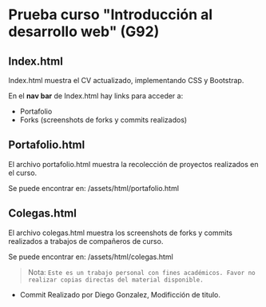 # Prueba curso "Introducción al desarrollo web" (G92)

## Index.html
Index.html muestra el CV actualizado, implementando CSS y Bootstrap.

En el **nav bar** de Index.html hay links para acceder a:
 - Portafolio
 - Forks (screenshots de forks y commits realizados)

## Portafolio.html
El archivo portafolio.html muestra la recolección de proyectos realizados en el curso.

Se puede encontrar en: /assets/html/portafolio.html

## Colegas.html
El archivo colegas.html muestra los screenshots de forks y commits realizados a trabajos de compañeros de curso.

Se puede encontrar en: /assets/html/colegas.html 

> Nota: `Este es un trabajo personal con fines académicos. Favor no realizar copias directas del material disponible.`

- Commit Realizado por Diego Gonzalez, Modificción de titulo.
